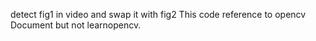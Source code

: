detect fig1 in video and swap it with fig2
This code reference to opencv Document but not learnopencv.

